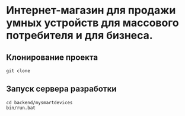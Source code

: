 # Интернет-магазин для продажи умных устройств для массового потребителя и для бизнеса.

## Клонирование проекта

    git clone

## Запуск сервера разработки

    cd backend/mysmartdevices
    bin/run.bat